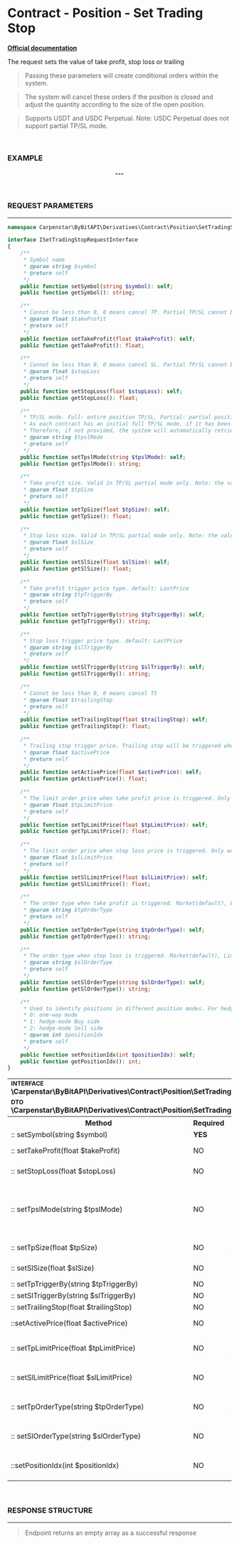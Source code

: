 # Contract - Position - Set Trading Stop
<b>[Official documentation](https://bybit-exchange.github.io/docs/derivatives/contract/trading-stop)</b>

<p>The request sets the value of take profit, stop loss or trailing</p>

> Passing these parameters will create conditional orders within the system.

> The system will cancel these orders if the position is closed and adjust the quantity according to the size of the open position.

> Supports USDT and USDC Perpetual. Note: USDC Perpetual does not support partial TP/SL mode.

<br />

<h3 align="left" width="100%"><b>EXAMPLE</b></h3>

<p align="center" width="100%"><b> --- </b></p>

<br />

<h3 align="left" width="100%"><b>REQUEST PARAMETERS</b></h3>

---

```php
namespace Carpenstar\ByBitAPI\Derivatives\Contract\Position\SetTradingStop\Interfaces;

interface ISetTradingStopRequestInterface
{
    /**
     * Symbol name
     * @param string $symbol
     * @return self
     */
    public function setSymbol(string $symbol): self;
    public function getSymbol(): string;

    /**
     * Cannot be less than 0, 0 means cancel TP. Partial TP/SL cannot be cancelled by set it 0
     * @param float $takeProfit
     * @return self
     */
    public function setTakeProfit(float $takeProfit): self;
    public function getTakeProfit(): float;

    /**
     * Cannot be less than 0, 0 means cancel SL. Partial TP/SL cannot be cancelled by set it 0
     * @param float $stopLoss
     * @return self
     */
    public function setStopLoss(float $stopLoss): self;
    public function getStopLoss(): float;

    /**
     * TP/SL mode. Full: entire position TP/SL, Partial: partial position TP/SL.
     * As each contract has an initial full TP/SL mode, if it has been modified before, it may be partial.
     * Therefore, if not provided, the system will automatically retrieve the current TP/SL mode configuration for the contract.
     * @param string $tpslMode
     * @return self
     */
    public function setTpslMode(string $tpslMode): self;
    public function getTpslMode(): string;

    /**
     * Take profit size. Valid in TP/SL partial mode only. Note: the value of tpSize and slSize must equal
     * @param float $tpSize
     * @return self
     */
    public function setTpSize(float $tpSize): self;
    public function getTpSize(): float;

    /**
     * Stop loss size. Valid in TP/SL partial mode only. Note: the value of tpSize and slSize must equal
     * @param float $slSize
     * @return self
     */
    public function setSlSize(float $slSize): self;
    public function getSlSize(): float;

    /**
     * Take profit trigger price type. default: LastPrice
     * @param string $tpTriggerBy
     * @return self
     */
    public function setTpTriggerBy(string $tpTriggerBy): self;
    public function getTpTriggerBy(): string;

    /**
     * Stop loss trigger price type. default: LastPrice
     * @param string $slTriggerBy
     * @return self
     */
    public function setSlTriggerBy(string $slTriggerBy): self;
    public function getSlTriggerBy(): string;

    /**
     * Cannot be less than 0, 0 means cancel TS
     * @param float $trailingStop
     * @return self
     */
    public function setTrailingStop(float $trailingStop): self;
    public function getTrailingStop(): float;

    /**
     * Trailing stop trigger price. Trailing stop will be triggered when this price is reached only
     * @param float $activePrice
     * @return self
     */
    public function setActivePrice(float $activePrice): self;
    public function getActivePrice(): float;

    /**
     * The limit order price when take profit price is triggered. Only works when tpslMode=Partial and tpOrderType=Limit
     * @param float $tpLimitPrice
     * @return self
     */
    public function setTpLimitPrice(float $tpLimitPrice): self;
    public function getTpLimitPrice(): float;

    /**
     * The limit order price when stop loss price is triggered. Only works when tpslMode=Partial and slOrderType=Limit
     * @param float $slLimitPrice
     * @return self
     */
    public function setSlLimitPrice(float $slLimitPrice): self;
    public function getSlLimitPrice(): float;

    /**
     * The order type when take profit is triggered. Market(default), Limit. For tpslMode=Full, it only supports tpOrderType=Market
     * @param string $tpOrderType
     * @return self
     */
    public function setTpOrderType(string $tpOrderType): self;
    public function getTpOrderType(): string;

    /**
     * The order type when stop loss is triggered. Market(default), Limit. For tpslMode=Full, it only supports slOrderType=Market
     * @param string $slOrderType
     * @return self
     */
    public function setSlOrderType(string $slOrderType): self;
    public function getSlOrderType(): string;

    /**
     * Used to identify positions in different position modes. For hedge-mode, this param is required
     * 0: one-way mode
     * 1: hedge-mode Buy side
     * 2: hedge-mode Sell side
     * @param int $positionIdx
     * @return self
     */
    public function setPositionIdx(int $positionIdx): self;
    public function getPositionIdx(): int;
}
```

<table style="width: 100%">
   <tr>
     <td colspan="3" style="text-align: left">
        <sup><b>INTERFACE</b></sup> <br />
       <b>\Carpenstar\ByBitAPI\Derivatives\Contract\Position\SetTradingStop\Interfaces\ISetTradingStopRequestInterface::class</b>
     </td>
   </tr>
   <tr>
     <td colspan="3" style="text-align: left">
        <sup><b>DTO</b></sup> <br />
       <b>\Carpenstar\ByBitAPI\Derivatives\Contract\Position\SetTradingStop\Request\SetTradingStopRequest::class</b>
     </td>
   </tr>
   <tr>
     <th style="width: 45%; text-align: center">Method</th>
     <th style="width: 5%; text-align: center">Required</th>
     <th style="width: 50%; text-align: center">Description</th>
   </tr>
   <tr>
     <td>:: setSymbol(string $symbol)</td>
     <td><b>YES</b></td>
     <td>Trading pair</td>
   </tr>
   <tr>
     <td>:: setTakeProfit(float $takeProfit)</td>
     <td>NO</td>
     <td> Cannot be less than 0, 0 means cancel TP. Partial TP/SL cannot be cancelled by set it 0 </td>
   </tr>
   <tr>
     <td>:: setStopLoss(float $stopLoss)</td>
     <td>NO</td>
     <td> Cannot be less than 0, 0 means cancel SL. Partial TP/SL cannot be cancelled by set it 0 </td>
   </tr>
   <tr>
     <td>:: setTpslMode(string $tpslMode)</td>
     <td>NO</td>
     <td> TP/SL mode. Full: entire position TP/SL, Partial: partial position TP/SL. As each contract has an initial full TP/SL mode, if it has been modified before, it may be partial. Therefore, if not provided, the system will automatically retrieve the current TP/SL mode configuration for the contract. </td>
   </tr>
   <tr>
     <td>:: setTpSize(float $tpSize)</td>
     <td>NO</td>
     <td> Take profit size. Valid in TP/SL partial mode only. Note: the value of tpSize and slSize must equal </td>
   </tr>
   <tr>
     <td>:: setSlSize(float $slSize)</td>
     <td>NO</td>
     <td> Stop loss size. Valid in TP/SL partial mode only. Note: the value of tpSize and slSize must equal </td>
   </tr>
   <tr>
     <td>:: setTpTriggerBy(string $tpTriggerBy)</td>
     <td>NO</td>
     <td> Take profit trigger price type. default: LastPrice </td>
   </tr>
   <tr>
     <td>:: setSlTriggerBy(string $slTriggerBy)</td>
     <td>NO</td>
     <td> Stop loss trigger price type. default: LastPrice </td>
   </tr>
   <tr>
     <td>:: setTrailingStop(float $trailingStop)</td>
     <td>NO</td>
     <td> Cannot be less than 0, 0 means cancel TS </td>
   </tr>
   <tr>
     <td>::setActivePrice(float $activePrice)</td>
     <td>NO</td>
     <td> Trailing stop trigger price. Trailing stop will be triggered when this price is reached only </td>
   </tr>
   <tr>
     <td>:: setTpLimitPrice(float $tpLimitPrice)</td>
     <td>NO</td>
     <td> The limit order price when take profit price is triggered. Only works when tpslMode=Partial and tpOrderType=Limit </td>
   </tr>
   <tr>
     <td>:: setSlLimitPrice(float $slLimitPrice)</td>
     <td>NO</td>
     <td> The limit order price when stop loss price is triggered. Only works when tpslMode=Partial and slOrderType=Limit </td>
   </tr>
   <tr>
     <td>:: setTpOrderType(string $tpOrderType)</td>
     <td>NO</td>
     <td> The order type when take profit is triggered. Market(default), Limit. For tpslMode=Full, it only supports tpOrderType=Market </td>
   </tr>
   <tr>
     <td>:: setSlOrderType(string $slOrderType)</td>
     <td>NO</td>
     <td> The order type when stop loss is triggered. Market(default), Limit. For tpslMode=Full, it only supports slOrderType=Market </td>
   </tr>
   <tr>
     <td>::setPositionIdx(int $positionIdx)</td>
     <td>NO</td>
     <td> 
        Used to identify positions in different position modes. For hedge-mode, this param is required
        0: one-way mode
        1: hedge-mode Buy side
        2: hedge-mode Sell side 
     </td>
   </tr>
</table>

<br />

<h3 align="left" width="100%"><b>RESPONSE STRUCTURE</b></h3>

---

> Endpoint returns an empty array as a successful response
